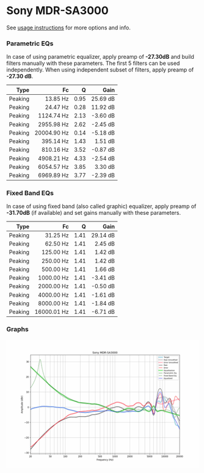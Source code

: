 # Sony MDR-SA3000
See [usage instructions](https://github.com/jaakkopasanen/AutoEq#usage) for more options and info.

### Parametric EQs
In case of using parametric equalizer, apply preamp of **-27.30dB** and build filters manually
with these parameters. The first 5 filters can be used independently.
When using independent subset of filters, apply preamp of **-27.30 dB**.

| Type    | Fc          |    Q | Gain     |
|--------:|------------:|-----:|---------:|
| Peaking | 13.85 Hz    | 0.95 | 25.69 dB |
| Peaking | 24.47 Hz    | 0.28 | 11.92 dB |
| Peaking | 1124.74 Hz  | 2.13 | -3.60 dB |
| Peaking | 2955.98 Hz  | 2.62 | -2.45 dB |
| Peaking | 20004.90 Hz | 0.14 | -5.18 dB |
| Peaking | 395.14 Hz   | 1.43 | 1.51 dB  |
| Peaking | 810.16 Hz   | 3.52 | -0.87 dB |
| Peaking | 4908.21 Hz  | 4.33 | -2.54 dB |
| Peaking | 6054.57 Hz  | 3.85 | 3.30 dB  |
| Peaking | 6969.89 Hz  | 3.77 | -2.39 dB |

### Fixed Band EQs
In case of using fixed band (also called graphic) equalizer, apply preamp of **-31.70dB**
(if available) and set gains manually with these parameters.

| Type    | Fc          |    Q | Gain     |
|--------:|------------:|-----:|---------:|
| Peaking | 31.25 Hz    | 1.41 | 29.14 dB |
| Peaking | 62.50 Hz    | 1.41 | 2.45 dB  |
| Peaking | 125.00 Hz   | 1.41 | 1.42 dB  |
| Peaking | 250.00 Hz   | 1.41 | 1.42 dB  |
| Peaking | 500.00 Hz   | 1.41 | 1.66 dB  |
| Peaking | 1000.00 Hz  | 1.41 | -3.41 dB |
| Peaking | 2000.00 Hz  | 1.41 | -0.50 dB |
| Peaking | 4000.00 Hz  | 1.41 | -1.61 dB |
| Peaking | 8000.00 Hz  | 1.41 | -1.84 dB |
| Peaking | 16000.01 Hz | 1.41 | -6.71 dB |

### Graphs
![](./Sony%20MDR-SA3000.png)